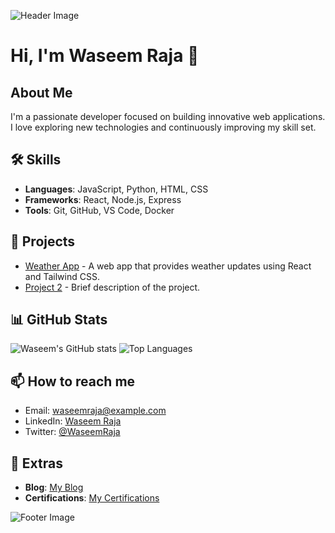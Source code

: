 ![Header Image](https://example.com/header.png)

# Hi, I'm Waseem Raja 👋

## About Me

I'm a passionate developer focused on building innovative web applications. I love exploring new technologies and continuously improving my skill set.

## 🛠 Skills
- **Languages**: JavaScript, Python, HTML, CSS
- **Frameworks**: React, Node.js, Express
- **Tools**: Git, GitHub, VS Code, Docker

## 🚀 Projects
- [Weather App](https://github.com/Waseemraja23/weather-group-project) - A web app that provides weather updates using React and Tailwind CSS.
- [Project 2](https://github.com/Waseemraja23/project-2) - Brief description of the project.

## 📊 GitHub Stats

![Waseem's GitHub stats](https://github-readme-stats.vercel.app/api?username=Waseemraja23&show_icons=true&theme=radical)
![Top Languages](https://github-readme-stats.vercel.app/api/top-langs/?username=Waseemraja23&layout=compact&theme=radical)

## 📫 How to reach me
- Email: [waseemraja@example.com](mailto:waseemraja@example.com)
- LinkedIn: [Waseem Raja](https://linkedin.com/in/Waseemraja23)
- Twitter: [@WaseemRaja](https://twitter.com/WaseemRaja23)

## 🌟 Extras
- **Blog**: [My Blog](https://yourblog.com)
- **Certifications**: [My Certifications](https://certifications.com)

![Footer Image](https://example.com/footer.png)
